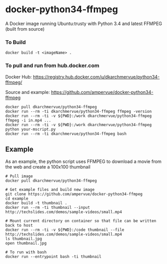 # docker-python34-ffmpeg

A Docker image running Ubuntu:trusty with Python 3.4 and latest FFMPEG (built from source)

### To Build

~~~~
docker build -t <imageName> .
~~~~

### To pull and run from hub.docker.com

Docker Hub: https://registry.hub.docker.com/u/dkarchmervue/python34-ffmpeg/

Source and example: https://github.com/ampervue/docker-python34-ffmpeg

~~~~
docker pull dkarchmervue/python34-ffmpeg
docker run --rm -ti dkarchmervue/python34-ffmpeg ffmpeg -version
docker run --rm -ti -v ${PWD}:/work dkarchmervue/python34-ffmpeg ffmpeg -i in.mp4 ...
docker run --rm -ti -v ${PWD}:/work dkarchmervue/python34-ffmpeg python your-mscript.py
docker run --rm -ti dkarchmervue/python34-ffmpeg bash
~~~~

## Example

As an example, the python script uses FFMPEG to download a movie from the web and create a 100x100 thumbnail

~~~~
# Pull image
docker pull dkarchmervue/python34-ffmpeg

# Get example files and build new image
git clone https://github.com/ampervue/docker-python34-ffmpeg
cd example
docker build -t thumbnail .
docker run --rm -ti thumbnail --input http://techslides.com/demos/sample-videos/small.mp4

# Mount current directory on container so that file can be written back to host
docker run --rm -ti -v ${PWD}:/code thumbnail --file http://techslides.com/demos/sample-videos/small.mp4
ls thumbnail.jpg
open thumbnail.jpg

# To run with bash
docker run --entrypoint bash -ti thumbnail
~~~~